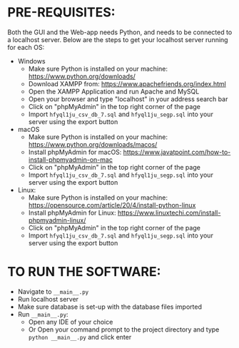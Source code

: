 # PRE-REQUISITES: 

Both the GUI and the Web-app needs Python, and needs to be connected to a localhost server. Below are the steps to get your localhost server running for each OS: 
  - Windows
      - Make sure Python is installed on your machine: https://www.python.org/downloads/
      - Download XAMPP from: https://www.apachefriends.org/index.html
      - Open the XAMPP Application and run Apache and MySQL
      - Open your browser and type "localhost" in your address search bar
      - Click on "phpMyAdmin" in the top right corner of the page 
      - Import `hfyql1ju_csv_db_7.sql` and `hfyql1ju_segp.sql` into your server using the export button
  - macOS
      - Make sure Python is installed on your machine: https://www.python.org/downloads/macos/
      - Install phpMyAdmin for macOS: https://www.javatpoint.com/how-to-install-phpmyadmin-on-mac
      - Click on "phpMyAdmin" in the top right corner of the page 
      - Import `hfyql1ju_csv_db_7.sql` and `hfyql1ju_segp.sql` into your server using the export button
  - Linux:
      - Make sure Python is installed on your machine: https://opensource.com/article/20/4/install-python-linux
      - Install phpMyAdmin for Linux: https://www.linuxtechi.com/install-phpmyadmin-linux/
      - Click on "phpMyAdmin" in the top right corner of the page 
      - Import `hfyql1ju_csv_db_7.sql` and `hfyql1ju_segp.sql` into your server using the export button

# TO RUN THE SOFTWARE: 

  - Navigate to `__main__.py`
  - Run localhost server
  - Make sure database is set-up with the database files imported
  - Run `__main__.py`: 
     - Open any IDE of your choice 
     - Or Open your command prompt to the project directory and type `python __main__.py` and click enter